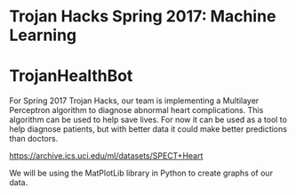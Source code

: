 # Trojan Hacks Spring 2017: Machine Learning

# TrojanHealthBot

For Spring 2017 Trojan Hacks, our team is implementing a Multilayer Perceptron algorithm to diagnose abnormal heart complications. This algorithm can be used to help save lives. For now it can be used as a tool to help diagnose patients, but with better data it could make better predictions than doctors.

https://archive.ics.uci.edu/ml/datasets/SPECT+Heart

We will be using the MatPlotLib library in Python to create graphs of our data.
